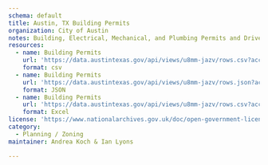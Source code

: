 ```yaml
---
schema: default
title: Austin, TX Building Permits
organization: City of Austin
notes: Building, Electrical, Mechanical, and Plumbing Permits and Driveway/Sidewalk Permits issued by the City of Austin from Jan 2014 - Jun 2016. Includes relevant details such as issue date, location, council district, expiration date, description of work, square footage, valuation, and units.
resources:
  - name: Building Permits
    url: 'https://data.austintexas.gov/api/views/u8mm-jazv/rows.csv?accessType=DOWNLOAD'
    format: csv
  - name: Building Permits
    url: 'https://data.austintexas.gov/api/views/u8mm-jazv/rows.json?accessType=DOWNLOAD'
    format: JSON
  - name: Building Permits
    url: 'https://data.austintexas.gov/api/views/u8mm-jazv/rows.csv?accessType=DOWNLOAD&bom=true&format=true'
    format: Excel
license: 'https://www.nationalarchives.gov.uk/doc/open-government-licence/version/3/'
category:
  - Planning / Zoning
maintainer: Andrea Koch & Ian Lyons

---
```

